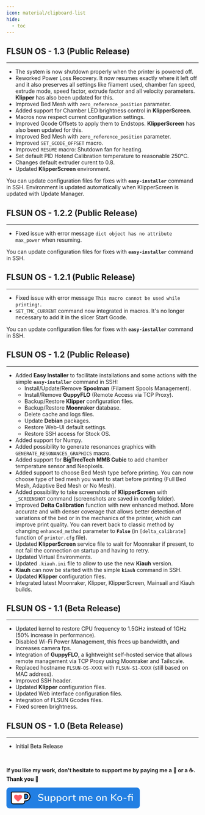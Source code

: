 ```yaml
---
icon: material/clipboard-list
hide:
  - toc
---
```


## FLSUN OS - 1.3 (Public Release)
<hr>

- The system is now shutdown properly when the printer is powered off.
- Reworked Power Loss Recovery. It now resumes exactly where it left off and it also preserves all settings like filament used, chamber fan speed, extrude mode, speed factor, extrude factor and all velocity parameters. **Klipper** has also been updated for this.
- Improved Bed Mesh with `zero_reference_position` parameter.
- Added support for Chamber LED brightness control in **KlipperScreen**.
- Macros now respect current configuration settings.
- Improved Gcode Offsets to apply them to Endstops. **KlipperScreen** has also been updated for this.
- Improved Bed Mesh with `zero_reference_position` parameter.
- Improved `SET_GCODE_OFFSET` macro.
- Improved `RESUME` macro: Shutdown fan for heating.
- Set default PID Hotend Calibration temperature to reasonable 250°C.
- Changes default extruder curent to 0.8.
- Updated **KlipperScreen** environment.

You can update configuration files for fixes with **`easy-installer`** command in SSH. Environment is updated automatically when KlipperScreen is updated with Update Manager.


## FLSUN OS - 1.2.2 (Public Release)
<hr>

- Fixed issue with error message `dict object has no attribute max_power` when resuming.

You can update configuration files for fixes with **`easy-installer`** command in SSH.


## FLSUN OS - 1.2.1 (Public Release)
<hr>

- Fixed issue with error message `This macro cannot be used while printing!`.
- `SET_TMC_CURRENT` command now integrated in macros. It's no longer necessary to add it in the slicer Start Gcode.

You can update configuration files for fixes with **`easy-installer`** command in SSH.


## FLSUN OS - 1.2 (Public Release)
<hr>

- Added **Easy Installer** to facilitate installations and some actions with the simple **`easy-installer`** command in SSH:
    - Install/Update/Remove **Spoolman** (Filament Spools Management).
    - Install/Remove **GuppyFLO** (Remote Access via TCP Proxy).
    - Backup/Restore **Klipper** configuration files.
    - Backup/Restore **Moonraker** database.
    - Delete cache and logs files.
    - Update **Debian** packages.
    - Restore Web-UI default settings.
    - Restore SSH access for Stock OS.
- Added support for Numpy.
- Added possibility to generate resonances graphics with `GENERATE_RESONANCES_GRAPHICS` macro.
- Added support for **BigTreeTech MMB Cubic** to add chamber temperature sensor and Neopixels.
- Added support to choose Bed Mesh type before printing. You can now choose type of bed mesh you want to start before printing (Full Bed Mesh, Adaptive Bed Mesh or No Mesh).
- Added possibility to take screenshots of **KlipperScreen** with `_SCREENSHOT` command (screenshots are saved in config folder).
- Improved **Delta Calibration** function with new enhanced method. More accurate and with denser coverage that allows better detection of variations of the bed or in the mechanics of the printer, which can improve print quality. You can revert back to classic method by changing `enhanced_method` parameter to **`False`** (in `[delta_calibrate]` function of `printer.cfg` file).
- Updated **KlipperScreen** service file to wait for Moonraker if present, to not fail the connection on startup and having to retry.
- Updated Virtual Environments.
- Updated `.kiauh.ini` file to allow to use the new **Kiauh** version.
- **Kiauh** can now be started with the simple **`kiauh`** command in SSH.
- Updated **Klipper** configuration files.
- Integrated latest Moonraker, Klipper, KlipperScreen, Mainsail and Kiauh builds.


## FLSUN OS - 1.1 (Beta Release)
<hr>

- Updated kernel to restore CPU frequency to 1.5GHz instead of 1GHz (50% increase in performance).
- Disabled Wi-Fi Power Management, this frees up bandwidth, and increases camera fps.
- Integration of **GuppyFLO**, a lightweight self-hosted service that allows remote management via TCP Proxy using Moonraker and Tailscale.
- Replaced hostname `FLSUN-OS-XXXX` with `FLSUN-S1-XXXX` (still based on MAC address).
- Improved SSH header.
- Updated **Klipper** configuration files.
- Updated Web interface configuration files.
- Integration of FLSUN Gcodes files.
- Fixed screen brightness.


## FLSUN OS - 1.0 (Beta Release)
<hr>

- Initial Beta Release

<br />

**If you like my work, don't hesitate to support me by paying me a 🍺 or a ☕. Thank you 🙂**

<a href="https://ko-fi.com/guilouz" target="_blank"><img width="350" src="../assets/images/ko-fi.png"></a>

